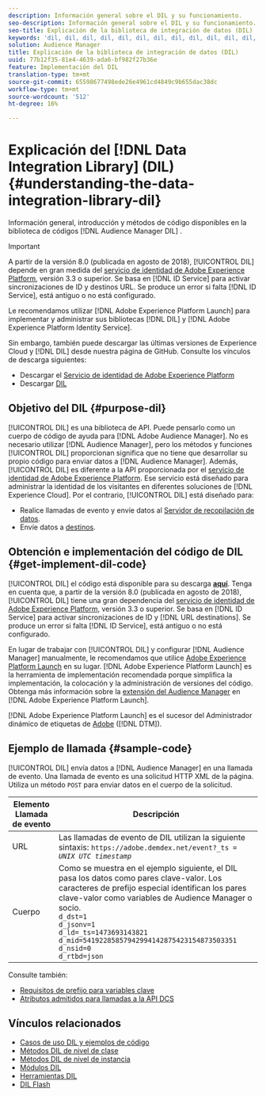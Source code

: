 ```yaml
---
description: Información general sobre el DIL y su funcionamiento.
seo-description: Información general sobre el DIL y su funcionamiento.
seo-title: Explicación de la biblioteca de integración de datos (DIL)
keywords: 'dil, dil, dil, dil, dil, dil, dil, dil, dil, dil, dil, dil, dil, dil, dil, dil, dil, dil, dil, dil, dil, dil, dil, dil, dil, dil, dil, dil, dil, dil, dil, dil, dil, dil, dil, dil, dil, dil, dil, dil, dil, dil, dil, dil l, '
solution: Audience Manager
title: Explicación de la biblioteca de integración de datos (DIL)
uuid: 77b12f35-81e4-4639-ada6-bf982f27b36e
feature: Implementación del DIL
translation-type: tm+mt
source-git-commit: 65598677498ede26e4961cd4849c9b655dac38dc
workflow-type: tm+mt
source-wordcount: '512'
ht-degree: 16%

---
```



# Explicación del [!DNL Data Integration Library] (DIL){#understanding-the-data-integration-library-dil}

Información general, introducción y métodos de código disponibles en la biblioteca de códigos [!DNL Audience Manager DIL] .

>[!IMPORTANT]
>
>A partir de la versión 8.0 (publicada en agosto de 2018), [!UICONTROL DIL] depende en gran medida del [servicio de identidad de Adobe Experience Platform](https://docs.adobe.com/content/help/es-ES/id-service/using/home.html), versión 3.3 o superior. Se basa en [!DNL ID Service] para activar sincronizaciones de ID y destinos URL. Se produce un error si falta [!DNL ID Service], está antiguo o no está configurado.
>
>Le recomendamos utilizar [!DNL Adobe Experience Platform Launch] para implementar y administrar sus bibliotecas [!DNL DIL] y [!DNL Adobe Experience Platform Identity Service].

Sin embargo, también puede descargar las últimas versiones de Experience Cloud y [!DNL DIL] desde nuestra página de GitHub. Consulte los vínculos de descarga siguientes:

* Descargar el [Servicio de identidad de Adobe Experience Platform](https://github.com/Adobe-Marketing-Cloud/id-service/releases)
* Descargar [DIL](https://github.com/Adobe-Marketing-Cloud/dil/releases)

## Objetivo del DIL {#purpose-dil}

[!UICONTROL DIL] es una biblioteca de API. Puede pensarlo como un cuerpo de código de ayuda para [!DNL Adobe Audience Manager]. No es necesario utilizar [!DNL Audience Manager], pero los métodos y funciones [!UICONTROL DIL] proporcionan significa que no tiene que desarrollar su propio código para enviar datos a [!DNL Audience Manager]. Además, [!UICONTROL DIL] es diferente a la API proporcionada por el [servicio de identidad de Adobe Experience Platform](https://docs.adobe.com/content/help/en/id-service/using/home.html). Ese servicio está diseñado para administrar la identidad de los visitantes en diferentes soluciones de [!DNL Experience Cloud]. Por el contrario, [!UICONTROL DIL] está diseñado para:

* Realice llamadas de evento y envíe datos al [Servidor de recopilación de datos](../reference/system-components/components-data-collection.md).
* Envíe datos a [destinos](../features/destinations/destinations.md).

## Obtención e implementación del código de DIL {#get-implement-dil-code}

[!UICONTROL DIL] el código está disponible para su descarga  **[aquí](https://github.com/Adobe-Marketing-Cloud/dil/releases)**. Tenga en cuenta que, a partir de la versión 8.0 (publicada en agosto de 2018), [!UICONTROL DIL] tiene una gran dependencia del [servicio de identidad de Adobe Experience Platform](https://docs.adobe.com/content/help/en/id-service/using/home.html), versión 3.3 o superior. Se basa en [!DNL ID Service] para activar sincronizaciones de ID y [!DNL URL destinations]. Se produce un error si falta [!DNL ID Service], está antiguo o no está configurado.

En lugar de trabajar con [!UICONTROL DIL] y configurar [!DNL Audience Manager] manualmente, le recomendamos que utilice [Adobe Experience Platform Launch](https://experienceleague.adobe.com/docs/launch/using/home.html) en su lugar. [!DNL Adobe Experience Platform Launch] es la herramienta de implementación recomendada porque simplifica la implementación, la colocación y la administración de versiones del código. Obtenga más información sobre la [extensión del Audience Manager](https://experienceleague.adobe.com/docs/launch/using/extensions-ref/adobe-extension/audience-manager/overview.html) en [!DNL Adobe Experience Platform Launch].

[!DNL Adobe Experience Platform Launch] es el sucesor del Administrador dinámico de etiquetas de  [Adobe](https://docs.adobe.com/content/help/en/dtm/using/c-overview.html)  ([!DNL DTM]).

## Ejemplo de llamada {#sample-code}

[!UICONTROL DIL] envía datos a  [!DNL Audience Manager] en una llamada de evento. Una llamada de evento es una solicitud HTTP XML de la página. Utiliza un método `POST` para enviar datos en el cuerpo de la solicitud.

| Elemento Llamada de evento | Descripción |
|--- |--- |
| URL | Las llamadas de evento de DIL utilizan la siguiente sintaxis: `https://adobe.demdex.net/event?_ts =` *`UNIX UTC timestamp`* |
| Cuerpo | Como se muestra en el ejemplo siguiente, el DIL pasa los datos como pares clave-valor. Los caracteres de prefijo especial identifican los pares clave-valor como variables de Audience Manager o socio.<br>`d_dst=1`<br>`d_jsonv=1`<br>`d_ld=_ts=1473693143821`<br>`d_mid=54192285857942994142875423154873503351`<br>`d_nsid=0`<br>`d_rtbd=json`<br> |

Consulte también:
* [Requisitos de prefijo para variables clave](../features/traits/trait-variable-prefixes.md)
* [Atributos admitidos para llamadas a la API DCS](../api/dcs-intro/dcs-api-reference/dcs-keys.md)

## Vínculos relacionados

* [Casos de uso DIL y ejemplos de código](/help/using/dil/dil-use-cases.md)
* [Métodos DIL de nivel de clase ](/help/using/dil/dil-class-overview/dil-start.md)
* [Métodos DIL de nivel de instancia](/help/using/dil/dil-instance-methods.md)
* [Módulos DIL](/help/using/dil/dil-modules.md)
* [Herramientas DIL](/help/using/dil/dil-tools.md)
* [DIL Flash](/help/using/dil/dil-flash.md)